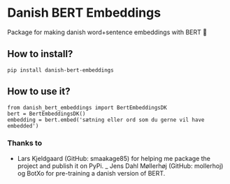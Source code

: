 # Danish BERT Embeddings
Package for making danish word+sentence embeddings with BERT 📜

## How to install?
```
pip install danish-bert-embeddings
```

## How to use it?
```
from danish_bert_embeddings import BertEmbeddingsDK
bert = BertEmbeddingsDK()
embedding = bert.embed('sætning eller ord som du gerne vil have embedded')
```

### Thanks to
- Lars Kjeldgaard (GitHub: smaakage85) for helping me package the project and publish it on PyPi.
_ Jens Dahl Møllerhøj (GitHub: mollerhoj) og BotXo for pre-training a danish version of BERT.



